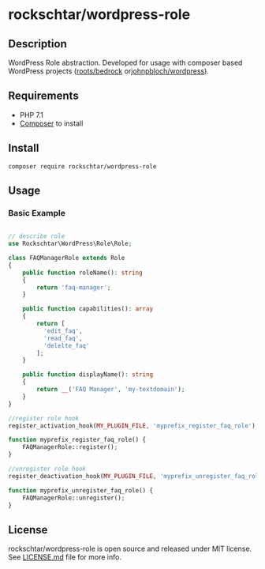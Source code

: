 # rockschtar/wordpress-role

## Description

WordPress Role abstraction. Developed for usage  with composer based WordPress projects
([roots/bedrock](https://github.com/roots/bedrock) or[johnpbloch/wordpress](https://github.com/johnpbloch/wordpress)).

## Requirements

- PHP 7.1
- [Composer](https://getcomposer.org/) to install

## Install

```
composer require rockschtar/wordpress-role
```

## Usage

### Basic Example
```php

// describe role
use Rockschtar\WordPress\Role\Role;

class FAQManagerRole extends Role
{
    public function roleName(): string
    {
        return 'faq-manager';
    }

    public function capabilities(): array
    {
        return [
          'edit_faq',
          'read_faq',
          'delelte_faq'
        ];
    }

    public function displayName(): string
    {
        return __('FAQ Manager', 'my-textdomain');
    }
}

//register role hook
register_activation_hook(MY_PLUGIN_FILE, 'myprefix_register_faq_role');

function myprefix_register_faq_role() {
    FAQManagerRole::register();
}

//unregister role hook
register_deactivation_hook(MY_PLUGIN_FILE, 'myprefix_unregister_faq_role');

function myprefix_unregister_faq_role() {
    FAQManagerRole::unregister();
}
```


## License
rockschtar/wordpress-role is open source and released under MIT
license. See [LICENSE.md](LICENSE.md) file for more info.


